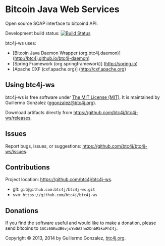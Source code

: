 Bitcoin Java Web Services
=========================
Open source SOAP interface to bitcoind API.

Development build status: [![Build Status](https://travis-ci.org/btc4j/btc4j-ws.png?branch=master)](https://travis-ci.org/btc4j/btc4j-ws)

btc4j-ws uses:
* [Bitcoin Java Daemon Wrapper (org.btc4j.daemon)] (http://btc4j.github.io/btc4j-daemon)
* [Spring Framework (org.springframework)] (http://spring.io)
* [Apache CXF (cxf.apache.org)] (http://cxf.apache.org)

Using btc4j-ws
--------------
btc4j-ws is free software under [The MIT License (MIT)](http://opensource.org/licenses/MIT/ "The MIT License (MIT)"). It is maintained by Guillermo Gonzalez (ggonzalez@btc4j.org).

Download artifacts directly from https://github.com/btc4j/btc4j-ws/releases.

Issues
------
Report bugs, issues, or suggestions: https://github.com/btc4j/btc4j-ws/issues.

Contributions
-------------
Project location: https://github.com/btc4j/btc4j-ws.
* git: `git@github.com:btc4j/btc4j-ws.git`
* svn: `https://github.com/btc4j/btc4j-ws`

Donations
---------
If you find the software useful and would like to make a donation, please send bitcoins to `1ACz6GKw3B6vjoYwGA2hnXDnbR5koFhC4j`.

Copyright &copy; 2013, 2014 by Guillermo Gonzalez, [btc4j.org](http://www.btc4j.org "btc4j.org").